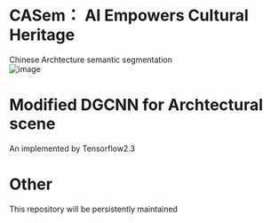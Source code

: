 # CASem： AI Empowers Cultural Heritage  
Chinese Archtecture semantic segmentation  
![image](https://github.com/YuhangJi/CASem/blob/main/demo/train_and_infference.png)  
# Modified DGCNN for Archtectural scene 
An implemented by Tensorflow2.3
# Other
This repository will be persistently maintained  
